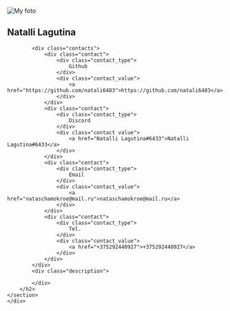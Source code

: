 <!DOCTYPE html>
<html lang="en">
<head>
<meta charset="UTF-8">
<meta name="viewport" content="wiedth=device-width, initial-scale=1.00">
<title>Resume/CV</title>
</head>
<body>
    <img src="https://photos.google.com/photo/AF1QipMt5zJ5MG_0ONF_l5u-CKk8qb88yFYL3h5Elp6h" alt="My foto">
<div class="cv">
    <section>
        <h1>Natalli Lagutina</h1>
        

            <div class="contacts">
                <div class="contact">
                    <div class="contact_type">
                        Github
                    </div>
                    <div class="contact_value">
                        <a href="https://github.com/natali6403">https://github.com/natali6403</a>
                    </div>
                </div>
                <div class="contact">
                    <div class="contact_type">
                        Discord
                    </div>
                    <div class="contact value">
                        <a href="Natalli Lagutina#6433">Natalli Lagutina#6433</a>
                    </div>
                </div>
                <div class="contact">
                    <div class="contact_type">
                        Email
                    </div>
                    <div class="contact_value">
                        <a href="nataschamokroe@mail.ru">nataschamokroe@mail.ru</a>
                    </div>
                </div>
                <div class="contact">
                    <div class="contact_type">
                        Tel.
                    </div>
                    <div class="contact_value">
                        <a href="+375292440927">+375292440927</a>
                    </div>
                </div>
            </div>
            <div class="description">

            </div>
        </h2>
    </section>
    </div>